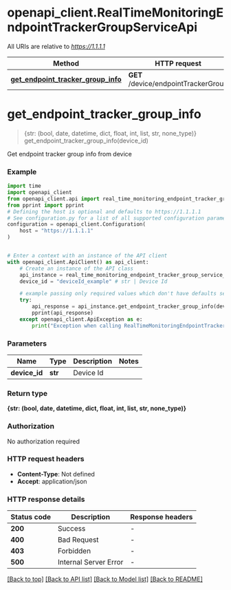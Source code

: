 # openapi_client.RealTimeMonitoringEndpointTrackerGroupServiceApi

All URIs are relative to *https://1.1.1.1*

Method | HTTP request | Description
------------- | ------------- | -------------
[**get_endpoint_tracker_group_info**](RealTimeMonitoringEndpointTrackerGroupServiceApi.md#get_endpoint_tracker_group_info) | **GET** /device/endpointTrackerGroup | 


# **get_endpoint_tracker_group_info**
> {str: (bool, date, datetime, dict, float, int, list, str, none_type)} get_endpoint_tracker_group_info(device_id)



Get endpoint tracker group info from device

### Example


```python
import time
import openapi_client
from openapi_client.api import real_time_monitoring_endpoint_tracker_group_service_api
from pprint import pprint
# Defining the host is optional and defaults to https://1.1.1.1
# See configuration.py for a list of all supported configuration parameters.
configuration = openapi_client.Configuration(
    host = "https://1.1.1.1"
)


# Enter a context with an instance of the API client
with openapi_client.ApiClient() as api_client:
    # Create an instance of the API class
    api_instance = real_time_monitoring_endpoint_tracker_group_service_api.RealTimeMonitoringEndpointTrackerGroupServiceApi(api_client)
    device_id = "deviceId_example" # str | Device Id

    # example passing only required values which don't have defaults set
    try:
        api_response = api_instance.get_endpoint_tracker_group_info(device_id)
        pprint(api_response)
    except openapi_client.ApiException as e:
        print("Exception when calling RealTimeMonitoringEndpointTrackerGroupServiceApi->get_endpoint_tracker_group_info: %s\n" % e)
```


### Parameters

Name | Type | Description  | Notes
------------- | ------------- | ------------- | -------------
 **device_id** | **str**| Device Id |

### Return type

**{str: (bool, date, datetime, dict, float, int, list, str, none_type)}**

### Authorization

No authorization required

### HTTP request headers

 - **Content-Type**: Not defined
 - **Accept**: application/json


### HTTP response details

| Status code | Description | Response headers |
|-------------|-------------|------------------|
**200** | Success |  -  |
**400** | Bad Request |  -  |
**403** | Forbidden |  -  |
**500** | Internal Server Error |  -  |

[[Back to top]](#) [[Back to API list]](../README.md#documentation-for-api-endpoints) [[Back to Model list]](../README.md#documentation-for-models) [[Back to README]](../README.md)

